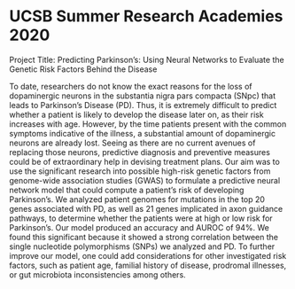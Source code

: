 # UCSB Summer Research Academies 2020
Project Title: Predicting Parkinson’s: Using Neural Networks to Evaluate the Genetic Risk Factors Behind the Disease

To date, researchers do not know the exact reasons for the loss of dopaminergic neurons in the substantia nigra pars compacta
(SNpc) that leads to Parkinson’s Disease (PD). Thus, it is extremely difficult to predict whether a patient is likely to develop
the disease later on, as their risk increases with age. However, by the time patients present with the common symptoms
indicative of the illness, a substantial amount of dopaminergic neurons are already lost. Seeing as there are no current
avenues of replacing those neurons, predictive diagnosis and preventive measures could be of extraordinary help in devising
treatment plans. Our aim was to use the significant research into possible high-risk genetic factors from genome-wide
association studies (GWAS) to formulate a predictive neural network model that could compute a patient’s risk of developing
Parkinson’s. We analyzed patient genomes for mutations in the top 20 genes associated with PD, as well as 21 genes
implicated in axon guidance pathways, to determine whether the patients were at high or low risk for Parkinson’s. Our model
produced an accuracy and AUROC of 94%. We found this significant because it showed a strong correlation between the
single nucleotide polymorphisms (SNPs) we analyzed and PD. To further improve our model, one could add considerations
for other investigated risk factors, such as patient age, familial history of disease, prodromal illnesses, or gut microbiota
inconsistencies among others.
